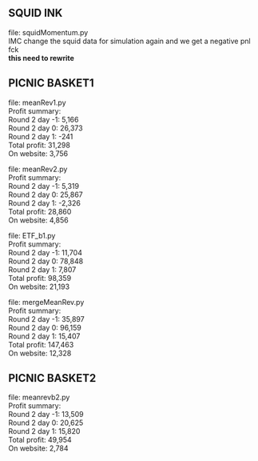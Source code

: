 ## SQUID INK
file: squidMomentum.py\
IMC change the squid data for simulation again and we get a negative pnl fck\
**this need to rewrite**

## PICNIC BASKET1
file: meanRev1.py\
Profit summary:\
Round 2 day -1: 5,166\
Round 2 day 0: 26,373\
Round 2 day 1: -241\
Total profit: 31,298\
On website: 3,756

file: meanRev2.py\
Profit summary:\
Round 2 day -1: 5,319\
Round 2 day 0: 25,867\
Round 2 day 1: -2,326\
Total profit: 28,860\
On website: 4,856

file: ETF_b1.py\
Profit summary:\
Round 2 day -1: 11,704\
Round 2 day 0: 78,848\
Round 2 day 1: 7,807\
Total profit: 98,359\
On website: 21,193

file: mergeMeanRev.py\
Profit summary:\
Round 2 day -1: 35,897\
Round 2 day 0: 96,159\
Round 2 day 1: 15,407\
Total profit: 147,463\
On website: 12,328

## PICNIC BASKET2
file: meanrevb2.py\
Profit summary:\
Round 2 day -1: 13,509\
Round 2 day 0: 20,625\
Round 2 day 1: 15,820\
Total profit: 49,954\
On website: 2,784
